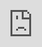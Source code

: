 ```yaml
---
title: Ember JS
keywords: Programming, ember-cli, ember weekly, ember times, frontend
sidebar: guide-base-tech_sidebar
toc: true
permalink: ru/gbt_emberjs.html
lang: ru
---
```


## Краткое описание

**Ember.js** — свободный JavaScript каркас веб-приложений, реализующий MVC шаблон, предназначенный для упрощения создания масштабируемых одностраничных веб-приложений. Фреймворк используется такими компаниями как TED, Yahoo!, Twitch.tv и Groupon.

В декабре 2011 года каркас веб-приложений SproutCore 2.0 был переименован в Ember.js, дабы не быть перепутанным с версией 1.0. Авторами проекта являются Tom Dale и Yehuda Katz, а всего в Ember Core Team более 10 разработчиков.

**Основные принципы**
* **Маршруты** являются одним из основополагающих принципов Ember.js и подчеркивают важность URL в управлении состоянием приложения. Маршруту объекта соответствует URL-адрес, который определяет текущее состояние приложения. Маршруты определены в единственном объекте маршрутизатора.
* **Модели**, каждому маршруту соответствует модель, в которой содержатся данные, соответствующие текущему состоянию приложения. И несмотря на то, что есть возможность использовать jQuery чтобы загружать с сервера JSON-объекты, большинство приложений все-таки использует для этих целей библиотеку с моделью данных, например, Ember Data.
* **Контроллеры** используются для того, чтобы добавить модели некую логику отображения. Ранее стандартной практикой было наследовать контроллер от ObjectController если модель представляла собой один объект, и от ArrayController - если модель была массивом записей. Сейчас эти базовые классы считаются устаревшими и нормальной практикой считается обращение к свойствам модели из Ember.Controller.
* **Шаблоны** написаны на языке HTMLBars (HTML + [handlebars](http://handlebarsjs.com/) = HTMLbars) и описывают пользовательский интерфейс. Шаблоны используются для построения HTML кода приложения и позволяют встраивать в него динамически обновляемые выражения.

##  Пример использования

### Пример запуска Ember-приложения «dice-roller» с использованием `ember-cli`:

```javascript
$ cd dice-roller
$ ember serve
Livereload server on http://localhost:49153
'instrument' is imported from external module 'ember-data/-debug' but never used
Warning: ignoring input sourcemap for vendor/ember/ember.debug.js because ENOENT: no such file or directory, open '/Users/coxg/source/me/writing/repos/dice-roller/tmp/source_map_concat-input_base_path-2fXNPqjl.tmp/vendor/ember/ember.debug.map'
Warning: ignoring input sourcemap for vendor/ember/ember-testing.js because ENOENT: no such file or directory, open '/Users/coxg/source/me/writing/repos/dice-roller/tmp/source_map_concat-input_base_path-Xwpjztar.tmp/vendor/ember/ember-testing.map'

Build successful (5835ms) – Serving on http://localhost:4200/



Slowest Nodes (totalTime => 5% )              | Total (avg)
----------------------------------------------+---------------------
Babel (16)                                    | 4625ms (289 ms)
Rollup (1)                                    | 445ms

```

## «Для тех, кто предпочитает один раз увидеть»

<div class="thumb-wrap" style="margin-top: 20px; margin-bottom: 20px">
    <iframe style="position: absolute; width: 100%; height: 100%; left: 0px; top: 0px; z-index: 2;" src="https://onedrive.live.com/embed?cid=2FB293CA43965F14&resid=2FB293CA43965F14%21117&authkey=ANqVyK0lG7YX6t0&em=2" frameborder="0" scrolling="no"></iframe>
</div>

## Больше информации по теме 

<div class="panel-group">
    <div class="panel panel-default">
        <div class="panel-heading">
            <a class="pull-right spoiler-push" data-toggle="collapse" href="#collapse3">&#9660;</a>
            <h4 class="panel-title">
                <a data-toggle="collapse" href="#collapse3">
                Детальный обзор</a>
            </h4>
        </div>
        <div id="collapse3" class="panel-collapse collapse">
            <div class="panel-body">
                <div>
                    <li><a href="https://guides.emberjs.com/release/addons-and-dependencies/managing-dependencies/">Managing Dependencies</a><i> — guides.emberjs.сom</i>
                    <ul>
                        <li><a href="gbt_embaddon.html">Установка ember-addon-ов</a></li>
                        <li><a href="gbt_embnpm.html">Установка npm-пакетов</a></li>
                        <li><a href="gbt_embbower.html">Установка bower-пакетов</a></li>
                        <li><a href="gbt_embvendor.html">Работа с Vendor</a></li>
                        <li><a href="gbt_embassets.html">Каталог assets</a></li>
                        <li><a href="gbt_embclibuild.html">Работа с Ember-cli-build</a></li>
                    </ul>
                    </li>
                    <li><a href="https://guides.emberjs.com/release/configuring-ember/configuring-your-app/">Configuring Your App</a><i> — guides.emberjs.сom</i>
                    <ul>
                        <li><a href="gbt_embbaseconf.html">Базовая структура конфигурационного файла</a></li>
                        <li><a href="gbt_embsetting.html">Настройки зависящие от окружения</a></li>
                        <li><a href="gbt_embiosetting.html">Как импортировать его в свои классы  и вычитывать оттуда настройки</a></li>
                        <li><a href="gbt_embgetowner.html">Ember.getOwner и свойства экзепляра приложения</a></li>
                    </ul>
                    </li>
                    <li><a href="gbt_embrout.html">Маршрутизация</a></li>
                    <li><a href="gbt_embcontr.html">Контроллеры</a></li>
                    <li><a href="gbt_embtemp.html">Шаблоны</a></li>
                    <li><a href="gbt_devcomp.html">Разработка Ember-компонентов</a></li>
                    <li><a href="gbt_devservic.html">Разработка Ember-сервисов</a></li>
                    <li><a href="gbt_emddata.html">Работа с Ember Data</a></li>
                </div>   
            </div>
        </div>
    </div>
</div>

## Программное обеспечение

* [Ember-CLI](https://guides.emberjs.com/v2.16.0/getting-started/quick-start/)

##  Ресурсы

<div class="panel-group">
    <div class="panel panel-default">
        <div class="panel-heading">
            <a class="pull-right spoiler-push" data-toggle="collapse" href="#collapse1">&#9660;</a>
            <h4 class="panel-title">
                <a data-toggle="collapse" href="#collapse1">
                Примеры</a>
            </h4>
        </div>
        <div id="collapse1" class="panel-collapse collapse">
            <div class="panel-body">
                <div>
                    <li><a href="https://guides.emberjs.com/v2.16.0/tutorial/ember-cli/">Creating Your App Tutorial</a><i> — guides.emberjs.сom</i></li>
                </div>   
            </div>
        </div>
    </div>
</div>

<div class="panel-group">
    <div class="panel panel-default">
        <div class="panel-heading">
            <a class="pull-right spoiler-push" data-toggle="collapse" href="#collapse2">&#9660;</a>
            <h4 class="panel-title">
                <a data-toggle="collapse" href="#collapse2">
                Базовые сведения</a>
            </h4>
        </div>
        <div id="collapse2" class="panel-collapse collapse">
            <div class="panel-body">
                <div>
                    <li><a href="https://guides.emberjs.com/v2.16.0/">Ember.js Guides and Tutorials</a><i> — emberjs.сom</i></li>
                    <li><a href="https://cli.emberjs.com/release/">The Ember CLI Guides</a><i> — emberjs.сom</i></li>
                    <li><a href="https://guides.emberjs.com/release/getting-started/core-concepts/">ECore Concepts</a><i> — emberjs.сom</i></li>
                </div>   
            </div>
        </div>
    </div>
</div>

<div class="panel-group">
    <div class="panel panel-default">
        <div class="panel-heading">
            <a class="pull-right spoiler-push" data-toggle="collapse" href="#collapse4">&#9660;</a>
            <h4 class="panel-title">
                <a data-toggle="collapse" href="#collapse4">
                Подписка на новости от команды EmberJS и сообщества</a>
            </h4>
        </div>
        <div id="collapse4" class="panel-collapse collapse">
            <div class="panel-body">
                <div>
                    <li><a href="https://the-emberjs-times.ongoodbits.com/">The Ember.js Times</a><i> — The Ember Times</i></li>
                    <li><a href="http://www.emberweekly.com/">Ember Weekly</a><i> — Ember Weekly</i></li>
                </div>   
            </div>
        </div>
    </div>
</div>

## Перейти

* [Серверная разработка](gbt_backend.html)
* [Главная страница курса](gbt_landing-page.html)
